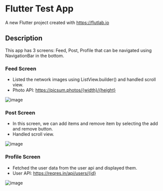 # Flutter Test App

A new Flutter project created with https://flutlab.io

## Description

This app has 3 screens: Feed, Post, Profile that can be navigated using NavigationBar in the bottom.

### Feed Screen
- Listed the network images using ListView.builder() and handled scroll view.
- Photo API: https://picsum.photos/{width}/{height}

![image](https://user-images.githubusercontent.com/101011021/216713257-cdb198e2-8769-4f71-9727-57d6200cae07.png)

### Post Screen

- In this screen, we can add items and remove item by selecting the add and remove button.
- Handled scroll view.

![image](https://user-images.githubusercontent.com/101011021/216713895-a19233a4-591e-4b75-a210-4fbed79b5785.png)

### Profile Screen

- Fetched the user data from the user api and displayed them.
- User API: https://reqres.in/api/users/{id}

![image](https://user-images.githubusercontent.com/101011021/216713948-f6c97062-e07e-4793-a803-1ba6f7295414.png)
